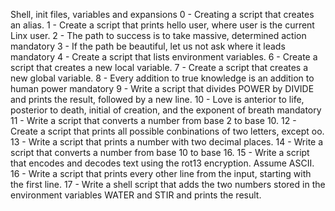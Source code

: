 Shell, init files, variables and expansions
0 - Creating a script that creates an alias.
1 - Create a script that prints hello user, where user is the current Linx user.
2 - The path to success is to take massive, determined action mandatory
3 - If the path be beautiful, let us not ask where it leads mandatory
4 - Create a script that lists environment variables.
6 - Create a script that creates a new local variable.
7 - Create a script that creates a new global variable.
8 - Every addition to true knowledge is an addition to human power mandatory
9 - Write a script that divides POWER by DIVIDE and prints the result, followed by a new line.
10 - Love is anterior to life, posterior to death, initial of creation, and the exponent of breath mandatory
11 - Write a script that converts a number from base 2 to base 10.
12 - Create a script that prints all possible conbinations of two letters, except oo.
13 - Write a script that prints a number with two decimal places.
14 - Write a script that converts a number from base 10 to base 16.
15 - Write a script that encodes and decodes text using the rot13 encryption. Assume ASCII. 
16 - Write a script that prints every other line from the input, starting with the first line.
17 - Write a shell script that adds the two numbers stored in the environment variables WATER and STIR and prints the result.
